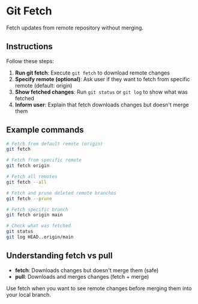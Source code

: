 # Git Fetch

Fetch updates from remote repository without merging.

## Instructions

Follow these steps:

1. **Run git fetch**: Execute `git fetch` to download remote changes
2. **Specify remote (optional)**: Ask user if they want to fetch from specific remote (default: origin)
3. **Show fetched changes**: Run `git status` or `git log` to show what was fetched
4. **Inform user**: Explain that fetch downloads changes but doesn't merge them

## Example commands

```bash
# Fetch from default remote (origin)
git fetch

# Fetch from specific remote
git fetch origin

# Fetch all remotes
git fetch --all

# Fetch and prune deleted remote branches
git fetch --prune

# Fetch specific branch
git fetch origin main

# Check what was fetched
git status
git log HEAD..origin/main
```

## Understanding fetch vs pull

- **fetch**: Downloads changes but doesn't merge them (safe)
- **pull**: Downloads and merges changes (fetch + merge)

Use fetch when you want to see remote changes before merging them into your local branch.